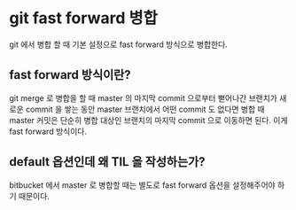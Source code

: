 # git fast forward 병합

git 에서 병합 할 때 기본 설정으로 fast forward 방식으로 병합한다.

## fast forward 방식이란?

git merge 로 병합을 할 때 master 의 마지막 commit 으로부터 뻗어나간 브랜치가 새로운 commit 을 쌓는 동안 master 브랜치에서 어떤 commit 도 없다면 병합 때 master 커밋은 단순히 병합 대상인 브랜치의 마지막 commit 으로 이동하면 된다. 이게 fast forward 방식이다.

## default 옵션인데 왜 TIL 을 작성하는가?

bitbucket 에서 master 로 병합할 때는 별도로 fast forward 옵션을 설정해주어야 하기 때문이다.
